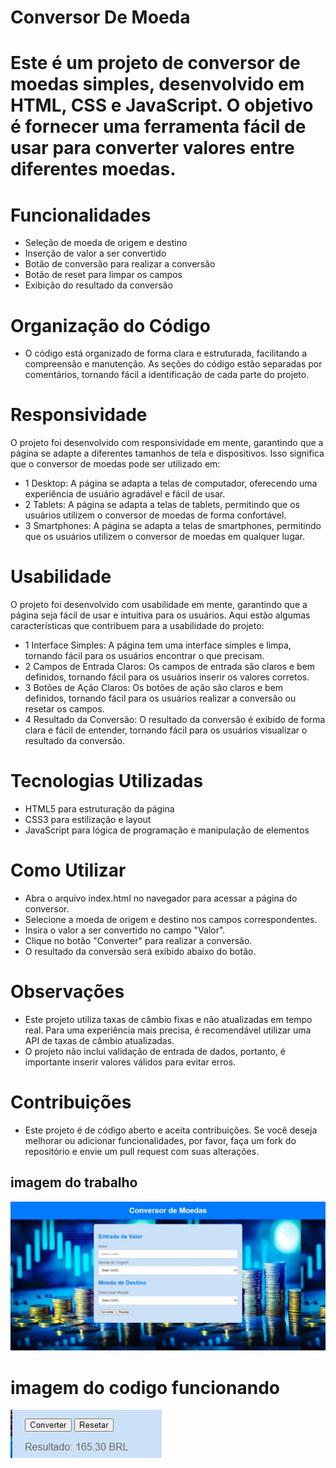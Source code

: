 # Conversor De Moeda


# Este é um projeto de conversor de moedas simples, desenvolvido em HTML, CSS e JavaScript. O objetivo é fornecer uma ferramenta fácil de usar para converter valores entre diferentes moedas.

# Funcionalidades

 * Seleção de moeda de origem e destino
 * Inserção de valor a ser convertido
 * Botão de conversão para realizar a conversão
 * Botão de reset para limpar os campos
 * Exibição do resultado da conversão

 # Organização do Código

*  O código está organizado de forma clara e estruturada, facilitando a compreensão e manutenção. As seções do código estão separadas por comentários, tornando fácil a identificação de cada parte do projeto.

# Responsividade

 O projeto foi desenvolvido com responsividade em mente, garantindo que a página se adapte a diferentes tamanhos de tela e dispositivos. Isso significa que o conversor de moedas pode ser utilizado em:

 * 1 Desktop: A página se adapta a telas de computador, oferecendo uma experiência de usuário agradável e fácil de usar.
 * 2 Tablets: A página se adapta a telas de tablets, permitindo que os usuários utilizem o conversor de moedas de forma confortável.
 * 3 Smartphones: A página se adapta a telas de smartphones, permitindo que os usuários utilizem o conversor de moedas em qualquer lugar.

 # Usabilidade

O projeto foi desenvolvido com usabilidade em mente, garantindo que a página seja fácil de usar e intuitiva para os usuários.
 Aqui estão algumas características que contribuem para a usabilidade do projeto:

 * 1 Interface Simples: A página tem uma interface simples e limpa, tornando fácil para os usuários encontrar o que precisam.
 * 2 Campos de Entrada Claros: Os campos de entrada são claros e bem definidos, tornando fácil para os usuários inserir os valores corretos.
 * 3 Botões de Ação Claros: Os botões de ação são claros e bem definidos, tornando fácil para os usuários realizar a conversão ou resetar os campos.
 * 4 Resultado da Conversão: O resultado da conversão é exibido de forma clara e fácil de entender, tornando fácil para os usuários visualizar o resultado da conversão.

# Tecnologias Utilizadas

 * HTML5 para estruturação da página
 * CSS3 para estilização e layout
 * JavaScript para lógica de programação e manipulação de elementos

# Como Utilizar

* Abra o arquivo index.html no navegador para acessar a página do conversor.
* Selecione a moeda de origem e destino nos campos correspondentes.
* Insira o valor a ser convertido no campo "Valor".
* Clique no botão "Converter" para realizar a conversão.
* O resultado da conversão será exibido abaixo do botão.

# Observações

* Este projeto utiliza taxas de câmbio fixas e não atualizadas em tempo real. Para uma experiência mais precisa, é recomendável utilizar uma API de taxas de câmbio atualizadas.
* O projeto não inclui validação de entrada de dados, portanto, é importante inserir valores válidos para evitar erros.

# Contribuições

* Este projeto é de código aberto e aceita contribuições. Se você deseja melhorar ou adicionar funcionalidades, por favor, faça um fork do repositório e envie um pull request com suas alterações.

## imagem do trabalho 

![teladeinicio](print.jpeg)

# imagem do codigo funcionando 

![codigofuncionado](printt.jpeg)